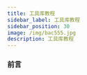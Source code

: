 ```yaml
---
title: 工具库教程
sidebar_label: 工具库教程
sidebar_position: 30
image: /img/bac555.jpg
description: 工具库教程
---
```


### 前言

